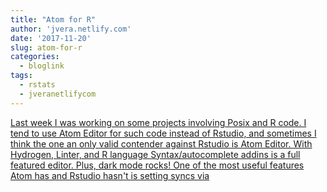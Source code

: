 ```yaml
---
title: "Atom for R"
author: 'jvera.netlify.com'
date: '2017-11-20'
slug: atom-for-r
categories:
  - bloglink
tags:
  - rstats
  - jveranetlifycom
---
```


[Last week I was working on some projects involving Posix and R code. I tend to use Atom Editor for such code instead of Rstudio, and sometimes I think the one an only valid contender against Rstudio is Atom Editor. With Hydrogen, Linter, and R language Syntax/autocomplete addins is a full featured editor. Plus, dark mode rocks! One of the most useful features Atom has and Rstudio hasn't is setting syncs via<i class="fas fa-external-link-alt"></i>](http://jvera.netlify.com/post/2017/11/20/atom-for-r-keeping-settings-in-sync/)

